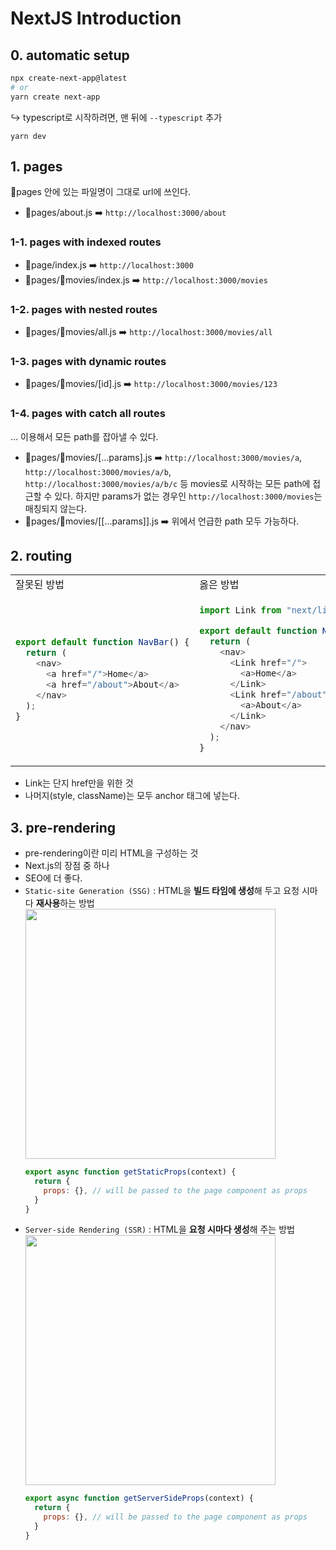 # NextJS Introduction

## 0. automatic setup
```bash
npx create-next-app@latest
# or
yarn create next-app
```
↪️ typescript로 시작하려면, 맨 뒤에 `--typescript` 추가
```
yarn dev
```

## 1. pages
📁pages 안에 있는 파일명이 그대로 url에 쓰인다.  
- 📁pages/about.js ➡️ `http://localhost:3000/about`  

### 1-1. pages with indexed routes
- 📁page/index.js ➡️ `http://localhost:3000`
- 📁pages/📁movies/index.js ➡️ `http://localhost:3000/movies`  

### 1-2. pages with nested routes
- 📁pages/📁movies/all.js ➡️ `http://localhost:3000/movies/all`  

### 1-3. pages with dynamic routes
- 📁pages/📁movies/[id].js ➡️ `http://localhost:3000/movies/123`  

### 1-4. pages with catch all routes
... 이용해서 모든 path를 잡아낼 수 있다.
- 📁pages/📁movies/[...params].js ➡️ `http://localhost:3000/movies/a`, `http://localhost:3000/movies/a/b`, `http://localhost:3000/movies/a/b/c` 등 movies로 시작하는 모든 path에 접근할 수 있다. 하지만 params가 없는 경우인 `http://localhost:3000/movies`는 매칭되지 않는다.     
- 📁pages/📁movies/[[...params]].js ➡️ 위에서 언급한 path 모두 가능하다.


## 2. routing
<table>
<tr>
<td> 잘못된 방법 </td> <td> 옳은 방법 </td>
</tr>
<tr>
<td>

```javascript
export default function NavBar() {
  return (
    <nav>
      <a href="/">Home</a>
      <a href="/about">About</a>
    </nav>
  );
}
```

</td>
<td>
    
```javascript
import Link from "next/link";

export default function NavBar() {
  return (
    <nav>
      <Link href="/">
        <a>Home</a>
      </Link>
      <Link href="/about">
        <a>About</a>
      </Link>
    </nav>
  );
}
```
</td>
</tr>
</table>

- Link는 단지 href만을 위한 것
- 나머지(style, className)는 모두 anchor 태그에 넣는다.

### 

## 3. pre-rendering

- pre-rendering이란 미리 HTML을 구성하는 것
- Next.js의 장점 중 하나
- SEO에 더 좋다.
- `Static-site Generation (SSG)` : HTML을 **빌드 타임에 생성**해 두고 요청 시마다 **재사용**하는 방법  
  <img src="https://user-images.githubusercontent.com/58380158/175053365-a6834389-3fe2-4366-9e0f-a76761480d50.png" width="400px" />
  ```javascript
  export async function getStaticProps(context) {
    return {
      props: {}, // will be passed to the page component as props
    }
  }
  ```
- `Server-side Rendering (SSR)` : HTML을 **요청 시마다 생성**해 주는 방법  
  <img src="https://user-images.githubusercontent.com/58380158/175053424-3e0c19f4-eeec-4103-a657-c094f97d6fbd.png" width="400px" />
  ```javascript
  export async function getServerSideProps(context) {
    return {
      props: {}, // will be passed to the page component as props
    }
  }
  ```
